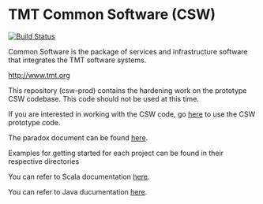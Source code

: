 TMT Common Software (CSW)
=========================
[![Build Status](http://ec2-35-154-215-191.ap-south-1.compute.amazonaws.com:8080/job/csw-prod/badge/icon)](http://ec2-35-154-215-191.ap-south-1.compute.amazonaws.com:8080/job/csw-prod/)

Common Software is the package of services and infrastructure software that integrates the TMT software systems.

http://www.tmt.org

This repository (csw-prod) contains the hardening work on the prototype CSW codebase. This code should not be used at this time.

If you are interested in working with the CSW code, go [here](https://github.com/tmtsoftware/csw/) to use the CSW prototype code.

The paradox document can be found [here](https://tmtsoftware.github.io/csw-prod/).

Examples for getting started for each project can be found in their respective directories

You can refer to Scala documentation [here](https://tmtsoftware.github.io/csw-prod/api/scala/index.html).

You can refer to Java ducumentation [here](https://tmtsoftware.github.io/csw-prod/api/java/?/index.html).